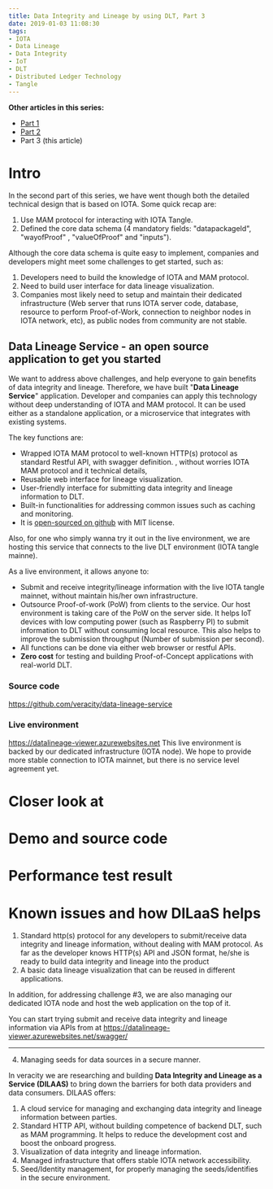 ```yaml
---
title: Data Integrity and Lineage by using DLT, Part 3
date: 2019-01-03 11:08:30
tags:
- IOTA
- Data Lineage
- Data Integrity
- IoT
- DLT
- Distributed Ledger Technology
- Tangle
---
```


**Other articles in this series:**
- [Part 1](http://feng.lu/2018/09/25/Data-Integrity-and-Lineage-by-using-DLT-Part-1/)
- [Part 2](http://feng.lu/2018/10/03/Data-Integrity-and-Lineage-by-using-DLT-Part-2/) 
- Part 3 (this article)

# Intro
In the second part of this series, we have went though both the detailed technical design that is based on IOTA. Some quick recap are:
1. Use MAM protocol for interacting with IOTA Tangle.
2. Defined the core data schema (4 mandatory fields: "datapackageId", "wayofProof" , "valueOfProof" and "inputs"). 

Although the core data schema is quite easy to implement, companies and developers might meet some challenges to get started, such as:
1. Developers need to build the knowledge of IOTA and MAM protocol.
2. Need to build user interface for data lineage visualization.
3. Companies most likely need to setup and maintain their dedicated infrastructure (Web server that runs IOTA server code, database, resource to perform Proof-of-Work, connection to neighbor nodes in IOTA network, etc), as public nodes from community are not stable.  


## Data Lineage Service - an open source application to get you started 
We want to address above challenges, and help everyone to gain benefits of data integrity and lineage. Therefore, we have built "**Data Lineage Service**" application. Developer and companies can apply this technology without deep understanding of IOTA and MAM protocol. It can be used either as a standalone application, or a microservice that integrates with existing systems.

The key functions are:
- Wrapped IOTA MAM protocol to well-known HTTP(s) protocol as standard Restful API, with swagger definition. , without worries IOTA MAM protocol and it technical details, 
- Reusable web interface for lineage visualization.
- User-friendly interface for submitting data integrity and lineage information to DLT.
- Built-in functionalities for addressing common issues such as caching and monitoring.
- It is [open-sourced on github](https://github.com/veracity/data-lineage-service) with MIT license.

Also, for one who simply wanna try it out in the live environment, we are hosting this service that connects to the live DLT environment (IOTA tangle mainne). 

As a live environment, it allows anyone to:
- Submit and receive integrity/lineage information with the live IOTA tangle mainnet, without maintain his/her own infrastructure.
- Outsource Proof-of-work (PoW) from clients to the service. Our host environment is taking care of the PoW on the server side. It helps IoT devices with low computing power (such as Raspberry PI) to submit information to DLT without consuming local resource. This also helps to improve the submission throughput (Number of submission per second). 
- All functions can be done via either web browser or restful APIs.
- **Zero cost** for testing and building Proof-of-Concept applications with real-world DLT. 

### Source code
https://github.com/veracity/data-lineage-service

### Live environment
https://datalineage-viewer.azurewebsites.net
This live environment is backed by our dedicated infrastructure (IOTA node). We hope to provide more stable connection to IOTA mainnet, but there is no service level agreement yet.

# Closer look at 

# Demo and source code

# Performance test result

# Known issues and how DILaaS helps

 







1. Standard http(s) protocol for any developers to submit/receive data integrity and lineage information, without dealing with MAM protocol. As far as the developer knows HTTP(s) API and JSON format, he/she is ready to build data integrity and lineage into the product
2. A basic data lineage visualization that can be reused in different applications.

In addition, for addressing challenge #3, we are also managing our dedicated IOTA node and host the web application on the top of it.



You can start trying submit and receive data integrity and lineage information via APIs from at https://datalineage-viewer.azurewebsites.net/swagger/ 

 

-------------------------------------------------------------------------------------------


4. Managing seeds for data sources in a secure manner.


In veracity we are researching and building **Data Integrity and Lineage as a Service (DILAAS)**  to bring down the barriers for both data providers and data consumers. DILAAS offers:
1. A cloud service for managing and exchanging data integrity and lineage information between parties.
2. Standard HTTP API, without building competence of backend DLT, such as MAM programming. It helps to reduce the development cost and boost the onboard progress.
3. Visualization of data integrity and lineage information.
4. Managed infrastructure that offers stable IOTA network accessibility. 
4. Seed/Identity management, for properly managing the seeds/identifies in the secure environment.



  